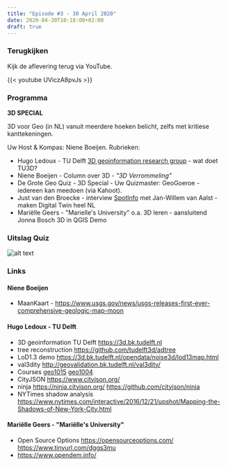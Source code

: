 ```yaml
---
title: "Episode #3 - 30 April 2020"
date: 2020-04-30T10:18:00+02:00
draft: true
---
```


### Terugkijken
Kijk de aflevering terug via YouTube.

{{< youtube UViczA8pvJs >}}

### Programma

**3D SPECIAL**

3D voor Geo (in NL) vanuit meerdere hoeken belicht, zelfs met kritiese kanttekeningen.

Uw Host & Kompas: Niene Boeijen. Rubrieken:

* Hugo Ledoux - TU Delft [3D geoinformation research group](https://3d.bk.tudelft.nl/) - wat doet TU3D?
* Niene Boeijen - Column over 3D - *"3D Verrommeling"*
* De Grote Geo Quiz - 3D Special - Uw Quizmaster: GeoGoeroe - iedereen kan meedoen (via Kahoot).
* Just van den Broecke - interview [SpotInfo](https://www.spotinfo.nl) met Jan-Willem van Aalst - maken Digital Twin heel NL
* Mariëlle Geers - "Marielle's University" o.a. 3D leren - aansluitend Jonna Bosch 3D in QGIS Demo

### Uitslag Quiz

![alt text](/images/episode-0003/uitslag-quiz.png "Uitslag van De Grote Geo Quiz 3D")

### Links

#### Niene Boeijen

* MaanKaart - https://www.usgs.gov/news/usgs-releases-first-ever-comprehensive-geologic-map-moon

#### Hugo Ledoux - TU Delft

* 3D geoinformation TU Delft https://3d.bk.tudelft.nl
* tree reconstruction https://github.com/tudelft3d/adtree
* LoD1.3 demo https://3d.bk.tudelft.nl/opendata/noise3d/lod13map.html
* val3dity http://geovalidation.bk.tudelft.nl/val3dity/
* Courses [geo1015](https://3d.bk.tudelft.nl/courses/geo1015/) [geo1004](https://3d.bk.tudelft.nl/courses/geo1004/)
* CityJSON https://www.cityjson.org/
* ninja https://ninja.cityjson.org/ https://github.com/cityjson/ninja
* NYTimes shadow analysis https://www.nytimes.com/interactive/2016/12/21/upshot/Mapping-the-Shadows-of-New-York-City.html

#### Mariëlle Geers - "Mariëlle's University"

* Open Source Options https://opensourceoptions.com/ https://www.tinyurl.com/dggs3mu
* https://www.opendem.info/
				